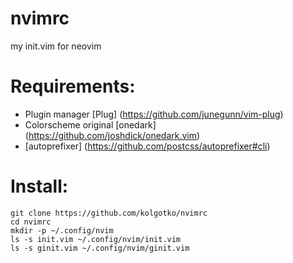 # nvimrc
my init.vim for neovim

# Requirements:
* Plugin manager [Plug] (https://github.com/junegunn/vim-plug)
* Colorscheme original [onedark] (https://github.com/joshdick/onedark.vim)
* [autoprefixer] (https://github.com/postcss/autoprefixer#cli)

# Install:
```
git clone https://github.com/kolgotko/nvimrc
cd nvimrc
mkdir -p ~/.config/nvim
ls -s init.vim ~/.config/nvim/init.vim
ls -s ginit.vim ~/.config/nvim/ginit.vim
```

